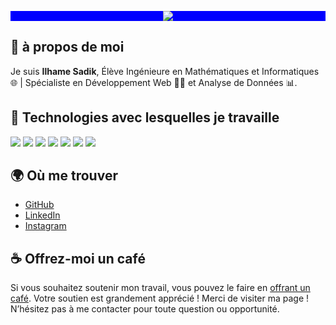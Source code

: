 <p align="center" style="background-color:blue;">
<img src="https://readme-typing-svg.herokuapp.com/?font=Righteous&size=35&center=true&vCenter=true&width=500&height=50&duration=4000&lines=Bienvenue+sur+mon+page+👋;je+suis+Ilhame+Sadik+!;" />
</p>

## 💙 à propos de moi 
Je suis **Ilhame Sadik**, Élève Ingénieure en Mathématiques et Informatiques 🌐 | Spécialiste en Développement Web 👨‍💻 et Analyse de Données 📊.
## 🌟 Technologies avec lesquelles je travaille
<p>
  <img src="https://img.shields.io/badge/Tech-React-blue" />
  <img src="https://img.shields.io/badge/Tech-JavaScript-yellow" />
  <img src="https://img.shields.io/badge/Tech-Spring%20Boot-green" />
  <img src="https://img.shields.io/badge/Tech-HTML5-orange" />
  <img src="https://img.shields.io/badge/Tech-CSS3-blue" />
  <img src="https://img.shields.io/badge/Tech-npm-red" />
  <img src="https://img.shields.io/badge/Tech-GitHub-black" />
</p>

## 🌍 Où me trouver

<ul>
  <li><a href="https://github.com/IlhameSadik">GitHub</a> </li> 
  <li><a href="https://www.linkedin.com/in/ilhame-sadik-4a2404163/">LinkedIn</a> </li>
  <li><a href="https://www.instagram.com/ilhame_sadik/">Instagram</a></li>
</ul>



## ☕ Offrez-moi un café

Si vous souhaitez soutenir mon travail, vous pouvez le faire en [offrant un café](https://buymeacoffee.com/sadikilhamg). Votre soutien est grandement apprécié !
Merci de visiter ma page ! N’hésitez pas à me contacter pour toute question ou opportunité.


